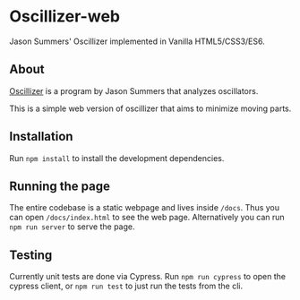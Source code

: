 # Oscillizer-web

Jason Summers' Oscillizer implemented in Vanilla HTML5/CSS3/ES6.

## About

[Oscillizer](https://entropymine.com/jason/life/oscillizer/)
is a program by Jason Summers that analyzes oscillators.

This is a simple web version of oscillizer
that aims to minimize moving parts.

## Installation

Run `npm install` to install the development dependencies.

## Running the page

The entire codebase is a static webpage and lives inside `/docs`.
Thus you can open `/docs/index.html` to see the web page.
Alternatively you can run `npm run server` to serve the page.

## Testing

Currently unit tests are done via Cypress.
Run `npm run cypress` to open the cypress client,
or `npm run test` to just run the tests from the cli.
